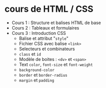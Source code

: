 # cours de HTML / CSS

- Cours 1 : Structure et balises HTML de base
- Cours 2 : Tableaux et formulaires
- Cours 3 : Introduction CSS
  - Balise et attribut "`style`"
  - Fichier CSS avec balise `<link>`
  - Selecteurs et combinateurs
  - `class` et `id`
  - Modèle de boites : `<dv>` et `<span>`
  - Text `color`, `font-size` et `font-weight`
  - `background-color`
  - `border` et `border-radius`
  - `margin` et `padding`

